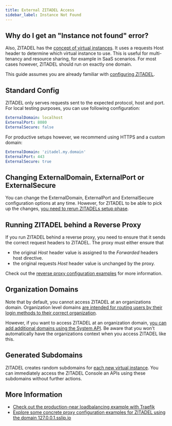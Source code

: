 ```yaml
---
title: External ZITADEL Access
sidebar_label: Instance Not Found
---
```


## Why do I get an "Instance not found" error?

Also, ZITADEL has the [concept of virtual instances](/concepts/structure/instance#multiple-virtual-instances).
It uses a requests Host header to determine which virtual instance to use.
This is useful for multi-tenancy and resource sharing, for example in SaaS scenarios.
For most cases however, ZITADEL should run on exactly one domain.

This guide assumes you are already familiar with [configuring ZITADEL](./configure).

## Standard Config

ZITADEL only serves requests sent to the expected protocol, host and port.
For local testing purposes, you can use following configuration:

```yaml
ExternalDomain: localhost
ExternalPort: 8080
ExternalSecure: false
```

For productive setups however, we recommend using HTTPS and a custom domain:

```yaml
ExternalDomain: 'zitadel.my.domain'
ExternalPort: 443
ExternalSecure: true
```

## Changing ExternalDomain, ExternalPort or ExternalSecure

You can change the ExternalDomain, ExternalPort and ExternalSecure configuration options at any time.
However, for ZITADEL to be able to pick up the changes, [you need to rerun ZITADELs setup phase](/self-hosting/manage/updating_scaling#the-setup-phase).

## Running ZITADEL behind a Reverse Proxy

If you run ZITADEL behind a reverse proxy, you need to ensure that it sends the correct request headers to ZITADEL.
The proxy must either ensure that
- the original *Host* header value is assigned to the *Forwarded* headers host directive.
- the original requests *Host* header value is unchanged by the proxy.

Check out the [reverse proxy configuration examples](/self-hosting/manage/reverseproxy) for more information.

## Organization Domains

Note that by default, you cannot access ZITADEL at an organizations domain.
Organization level domains [are intended for routing users by their login methods to their correct organization](http://localhost:3000/docs/guides/solution-scenarios/domain-discovery).

However, if you want to access ZITADEL at an organization domain, [you can add additional domains using the System API](/apis/resources/system/system-service-add-domain#adds-a-domain-to-an-instance).
Be aware that you won't automatically have the organizations context when you access ZITADEL like this.

## Generated Subdomains

ZITADEL creates random subdomains for [each new virtual instance](/concepts/structure/instance#multiple-virtual-instances).
You can immediately access the ZITADEL Console an APIs using these subdomains without further actions.

## More Information

- [Check out the production-near loadbalancing example with Traefik](/self-hosting/deploy/loadbalancing-example)
- [Explore some concrete proxy configuration examples for ZITADEL using the domain 127.0.0.1.sslip.io](/self-hosting/manage/reverseproxy)


